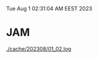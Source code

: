 Tue Aug  1 02:31:04 AM EEST 2023
# JAM
<a href='./cache/202308/01_02.log'>./cache/202308/01_02.log</a>
